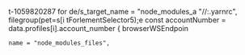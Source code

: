 t-1059820287 for de/s_target_name = "node_modules_a
        "//:.yarnrc",
filegroup(pet=s[i tForlementSelector5);e
        const accountNumber = data.profiles[i].account_number
                    { browserWSEndpoin

    name = "node_modules_files",
